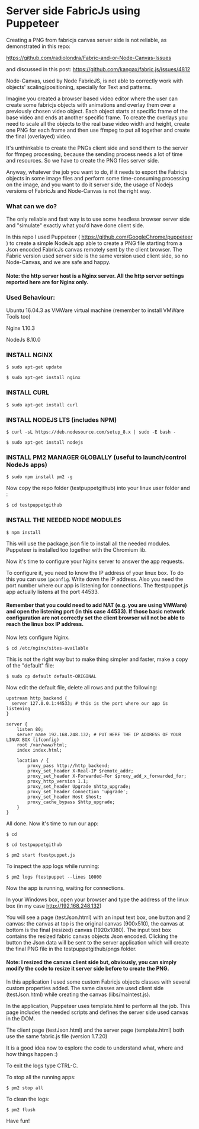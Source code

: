# Server side FabricJs using Puppeteer

Creating a PNG from fabricjs canvas server side is not reliable, as demonstrated in this repo:

https://github.com/radiolondra/Fabric-and-or-Node-Canvas-Issues

and discussed in this post:
https://github.com/kangax/fabric.js/issues/4812

Node-Canvas, used by Node FabricJS, is not able to correctly work with objects' scaling/positioning, specially for Text and patterns.

Imagine you created a browser based video editor where the user can create some fabricjs objects with animations and overlay them over a previously chosen video object. Each object starts at specific frame of the base video and ends at another specific frame. To create the overlays you need to scale all the objects to the real base video width and height, create one PNG for each frame and then use ffmpeg to put all together and create the final (overlayed) video.

It's unthinkable to create the PNGs client side and send them to the server for ffmpeg processing, because the sending process needs a lot of time and resources. So we have to create the PNG files server side.

Anyway, whatever the job you want to do, if it needs to export the Fabricjs objects in some image files and perform some time-consuming processing on the image, and you want to do it server side, the usage of Nodejs versions of FabricJs and Node-Canvas is not the right way.

### What can we do?

The only reliable and fast way is to use some headless browser server side and "simulate" exactly what you'd have done client side.

In this repo I used Puppeteer ( https://github.com/GoogleChrome/puppeteer ) to create a simple NodeJs app able to create a PNG file starting from a Json encoded FabricJs canvas remotely sent by the client browser. The Fabric version used server side is the same version used client side, so no Node-Canvas, and we are safe and happy.

#### Note: the http server host is a Nginx server. All the http server settings reported here are for Nginx only.

### Used Behaviour:

Ubuntu 16.04.3 as VMWare virtual machine (remember to install VMWare Tools too)

Nginx 1.10.3

NodeJs 8.10.0

### INSTALL NGINX

```$ sudo apt-get update```

```$ sudo apt-get install nginx```

### INSTALL CURL

```$ sudo apt-get install curl```

### INSTALL NODEJS LTS (includes NPM)

```$ curl -sL https://deb.nodesource.com/setup_8.x | sudo -E bash -```

```$ sudo apt-get install nodejs```

### INSTALL PM2 MANAGER GLOBALLY (useful to launch/control NodeJs apps)

```$ sudo npm install pm2 -g```

Now copy the repo folder (testpuppetgithub) into your linux user folder and :

```$ cd testpuppetgithub```

### INSTALL THE NEEDED NODE MODULES

```$ npm install```

This will use the package.json file to install all the needed modules. Puppeteer is installed too together with the Chromium lib.


Now it's time to configure your Nginx server to answer the app requests.

To configure it, you need to know the IP address of your linux box. To do this you can use ```ipconfig```. Write down the IP address.
Also you need the port number where our app is listening for connections. The ftestpuppet.js app actually listens at the port 44533.

#### Remember that you could need to add NAT (e.g. you are using VMWare) and open the listening port (in this case 44533). If those basic network configuration are not correctly set the client browser will not be able to reach the linux box IP address.

Now lets configure Nginx.

```$ cd /etc/nginx/sites-available```

This is not the right way but to make thing simpler and faster, make a copy of the "default" file:

```$ sudo cp default default-ORIGINAL```

Now edit the default file, delete all rows and put the following:

```
upstream http_backend {
  server 127.0.0.1:44533; # this is the port where our app is listening
}

server {
	listen 80;
	server_name 192.168.248.132; # PUT HERE THE IP ADDRESS OF YOUR LINUX BOX (ifconfig)
	root /var/www/html;
	index index.html;

	location / {
		proxy_pass http://http_backend;
		proxy_set_header X-Real-IP $remote_addr;
		proxy_set_header X-Forwarded-For $proxy_add_x_forwarded_for;
		proxy_http_version 1.1;
		proxy_set_header Upgrade $http_upgrade;
		proxy_set_header Connection 'upgrade';
		proxy_set_header Host $host;
		proxy_cache_bypass $http_upgrade;
	}
}
```

All done. Now it's time to run our app:

```
$ cd

$ cd testpuppetgithub

$ pm2 start ftestpuppet.js
```

To inspect the app logs while running:

```$ pm2 logs ftestpuppet --lines 10000```

Now the app is running, waiting for connections.

In your Windows box, open your browser and type the address of the linux box (in my case http://192.168.248.132)

You will see a page (testJson.html) with an input text box, one button and 2 canvas: the canvas at top is the original canvas (900x510), the canvas at bottom is the final (resized) canvas (1920x1080). The input text box contains the resized fabric canvas objects Json encoded. Clicking the button the Json data will be sent to the server application which will create the final PNG file in the testpuppetgithub/pngs folder.

#### Note: I resized the canvas client side but, obviously, you can simply modify the code to resize it server side before to create the PNG.

In this application I used some custom Fabricjs objects classes with several custom properties added. The same classes are used client side (testJson.html) while creating the canvas (libs/maintest.js).

In the application, Puppeteer uses template.html to perform all the job. This page includes the needed scripts and defines the server side used canvas in the DOM.

The client page (testJson.html) and the server page (template.html) both use the same fabric.js file (version 1.7.20)

It is a good idea now to esplore the code to understand what, where and how things happen :)

To exit the logs type CTRL-C.

To stop all the running apps:

```$ pm2 stop all```

To clean the logs:

```$ pm2 flush```

Have fun!
